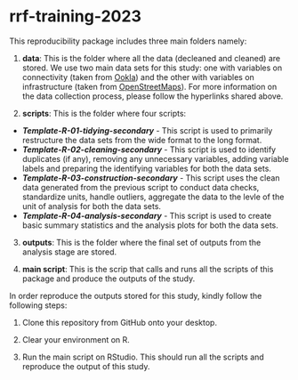 # rrf-training-2023

This reproducibility package includes three main folders namely:

1.  **data**: This is the folder where all the data (decleaned and cleaned) are stored. We use two main data sets for this study: one with variables on connectivity (taken from [Ookla](https://www.ookla.com)) and the other with variables on infrastructure (taken from [OpenStreetMaps](https://www.openstreetmap.org/#map=4/38.01/-95.84)). For more information on the data collection process, please follow the hyperlinks shared above. 

2.  **scripts**: This is the folder where four scripts:
* ***Template-R-01-tidying-secondary*** - This script is used to primarily restructure the data sets from the wide format to the long format.
* ***Template-R-02-cleaning-secondary*** - This script is used to identify duplicates (if any), removing any unnecessary variables, adding variable labels and preparing the identifying variables for both the data sets.
* ***Template-R-03-construction-secondary*** - This script uses the clean data generated from the previous script to conduct data checks, standardize units, handle outliers, aggregate the data to the levle of the unit of analysis for both the data sets.
* ***Template-R-04-analysis-secondary*** - This script is used to create basic summary statistics and the analysis plots for both the data sets. 

3.  **outputs**: This is the folder where the final set of outputs from the analysis stage are stored.

4.  **main script**: This is the scrip that calls and runs all the scripts of this package and produce the outputs of the study.



In order reproduce the outputs stored for this study, kindly follow the following steps:

1. Clone this repository from GitHub onto your desktop.

2. Clear your environment on R.

3. Run the main script on RStudio. This should run all the scripts and reproduce the output of this study.
